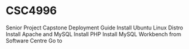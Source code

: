 # CSC4996
Senior Project Capstone
Deployment Guide
Install Ubuntu Linux Distro
Install Apache and MySQL
Install PHP
Install MySQL Workbench from Software Centre
Go to 
